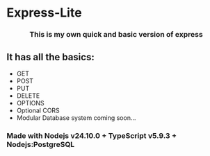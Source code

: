<h1>Express-Lite</h1>
<h3 align="center">This is my own quick and basic version of express</h3>
<h2>It has all the basics:</h2>
<ul>
    <li>GET</li>
    <li>POST</li>
    <li>PUT</li>
    <li>DELETE</li>
    <li>OPTIONS</li>
    <li>Optional CORS</li>
    <li>Modular Database system coming soon...</li>
</ul>

<h3>Made with Nodejs v24.10.0 + TypeScript v5.9.3 + Nodejs:PostgreSQL</h3>
